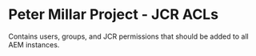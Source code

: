 # Peter Millar Project - JCR ACLs

Contains users, groups, and JCR permissions that should be added to all AEM
instances.
